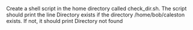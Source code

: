 Create a shell script in the home directory called check_dir.sh. The script should print the line Directory exists if the directory /home/bob/caleston exists. If not, it should print Directory not found